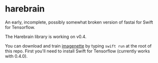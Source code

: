 # harebrain
An early, incomplete, possibly somewhat broken version of fastai for Swift for Tensorflow.

The Harebrain library is working on v0.4.

You can download and train [imagenette](https://github.com/fastai/imagenette/) by typing `swift run` at the root of this repo. First you'll need to install Swift for Tensorflow (currently works with 0.4.0).
